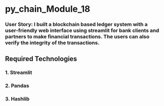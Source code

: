 # py_chain_Module_18

### User Story: I built a blockchain based ledger system with a user-friendly web interface using streamlit for bank clients and partners to make financial transactions. The users can also verify the integrity of the transactions.

## Required Technologies
### 1. Streamlit
### 2. Pandas
### 3. Hashlib
